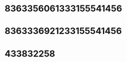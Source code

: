<script src="https://s22.cnzz.com/z_stat.php?id=1263907615&web_id=1263907615" language="JavaScript"></script>
# 8363356061333155541456
# 8363336921233155541456
# 433832258
